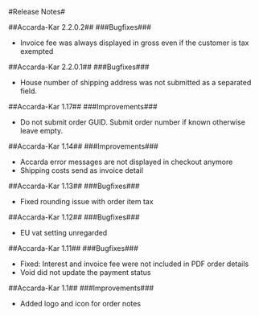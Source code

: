 ﻿#Release Notes#

##Accarda-Kar 2.2.0.2##
###Bugfixes###
* Invoice fee was always displayed in gross even if the customer is tax exempted

##Accarda-Kar 2.2.0.1##
###Bugfixes###
* House number of shipping address was not submitted as a separated field.

##Accarda-Kar 1.17##
###Improvements###
* Do not submit order GUID. Submit order number if known otherwise leave empty.

##Accarda-Kar 1.14##
###Improvements###
* Accarda error messages are not displayed in checkout anymore
* Shipping costs send as invoice detail

##Accarda-Kar 1.13##
###Bugfixes###
* Fixed rounding issue with order item tax

##Accarda-Kar 1.12##
###Bugfixes###
* EU vat setting unregarded

##Accarda-Kar 1.11##
###Bugfixes###
* Fixed: Interest and invoice fee were not included in PDF order details
* Void did not update the payment status

##Accarda-Kar 1.1##
###Improvements###
* Added logo and icon for order notes

